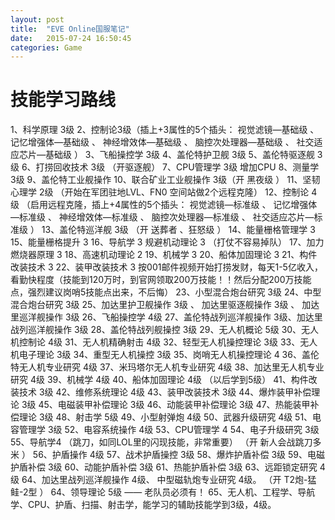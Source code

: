 ```yaml
---
layout: post
title:  "EVE Online国服笔记"
date:   2015-07-24 16:50:45
categories: Game
---
```


# 技能学习路线
1、科学原理 3级 
2、控制论3级（插上+3属性的5个插头： 视觉滤镜—基础级 、 记忆增强体—基础级 、 神经增效体—基础级 、 脑控次处理器—基础级 、 社交适应芯片—基础级 ）
3、飞船操控学 3级
4、盖伦特护卫舰 3级 
5、盖伦特驱逐舰 3级 
6、打捞回收技术 3级   （开驱逐舰）
7、CPU管理学 3级 增加CPU
8、测量学 3级
9、盖伦特工业舰操作 
10、联合矿业工业舰操作 3级（开 黑夜级 ）
11、坚韧心理学 2级 （开始在军团驻地LVL、FN0 空间站做2个远程克隆）
12、控制论 4级 （启用远程克隆，插上+4属性的5个插头： 视觉滤镜—标准级 、 记忆增强体—标准级 、 神经增效体—标准级 、 脑控次处理器—标准级 、 社交适应芯片—标准级 ）
13、盖伦特巡洋舰 3级 （开 送葬者 、狂怒级 ）
14、能量栅格管理学 3
15、能量栅格提升 3
16、导航学 3  规避机动理论 3 （打仗不容易掉队）
17、加力燃烧器原理 3
18、高速机动理论 2
19、机械学 3
20、船体加固理论 3
21、构件改装技术 3
22、装甲改装技术 3
按001邮件视频开始打捞发财，每天1-5亿收入，看勤快程度（技能到120万时，到官网领取200万技能！！然后分配200万技能点，强烈建议岗哨5技能点出来，不后悔）
23、小型混合炮台研究   3级 
24、中型混合炮台研究  3级 
25、加达里护卫舰操作   3级 、 加达里驱逐舰操作   3级 、 加达里巡洋舰操作   3级 
26、飞船操控学 4级
27、盖伦特战列巡洋舰操作 3级、加达里战列巡洋舰操作 3级 
28、盖伦特战列舰操控 3级
29、无人机概论 5级
30、无人机控制论 4级
31、无人机精确射击 4级
32、轻型无人机操控理论 3级
33、无人机电子理论 3级
34、重型无人机操控 3级 
35、岗哨无人机操控理论 4
36、盖伦特无人机专业研究 4级
37、米玛塔尔无人机专业研究 4级
38、加达里无人机专业研究  4级
39、机械学 4级 
40、船体加固理论 4级 （以后学到5级）
41、构件改装技术 3级 
42、维修系统理论 4级 
43、装甲改装技术 3级 
44、爆炸装甲补偿理论 3级 
45、电磁装甲补偿理论 3级 
46、动能装甲补偿理论 3级 
47、热能装甲补偿理论 3级 
48、射击学 5级 
49、小型射弹炮 4级 
50、武器升级研究 4级 
51、电容管理学 3级 
52、电容系统操作 4级 
53、CPU管理学 4 
54、电子升级研究 3级
55、导航学4 （跳刀，如同LOL里的闪现技能，非常重要）
 （开  新人会战跳刀多米  ）
56、护盾操作 4级 
57、战术护盾操控 3级 
58、爆炸护盾补偿 3级 
59、电磁护盾补偿 3级 
60、动能护盾补偿 3级 
61、热能护盾补偿 3级 
63、远距锁定研究 4级
64、加达里战列巡洋舰操作 4级、 中型磁轨炮专业研究 4级。
（开  T2炮-猛鲑-2型 ）
64、领导理论 5级 —— 老队员必须有！
65、无人机、工程学、导航学、CPU、护盾、扫描、射击学，能学习的辅助技能学到3级，4级。
